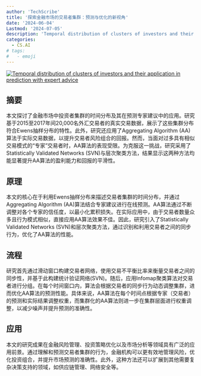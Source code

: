 ```yaml
---
author: 'TechScribe'
title: '探索金融市场的交易者集群：预测与优化的新视角'
date: '2024-06-04'
Lastmod: '2024-07-05'
description: 'Temporal distribution of clusters of investors and their application in prediction with expert advice'
categories:
  - CS.AI
# tags:
#   - emoji
---
```


[![Temporal distribution of clusters of investors and their application in prediction with expert advice](https://arxiv-research-1301205113.cos.ap-guangzhou.myqcloud.com/images/2406.19403v1.pdf_0.jpg)](https://arxiv.org/abs/2406.19403v1)

## 摘要

本文探讨了金融市场中投资者集群的时间分布及其在预测专家建议中的应用。研究基于2015至2017年间20,000名外汇交易者的真实交易数据，展示了这些集群分布符合Ewens抽样分布的特性。此外，研究还应用了Aggregating Algorithm (AA)算法于实际交易数据，以提升交易者风险组合的回报。然而，当面对过多具有相似交易模式的“专家”交易者时，AA算法的表现受限。为克服这一挑战，研究采用了Statistically Validated Networks (SVN)与层次聚类方法，结果显示这两种方法均能显著提升AA算法的盈利能力和回报的平滑性。<!--more-->

## 原理

本文的核心在于利用Ewens抽样分布来描述交易者集群的时间分布，并通过Aggregating Algorithm (AA)算法结合专家建议进行在线预测。AA算法通过不断调整对各个专家的信任度，以最小化累积损失。在实际应用中，由于交易者数量众多且行为模式相似，直接应用AA算法效果不佳。因此，研究引入了Statistically Validated Networks (SVN)和层次聚类方法，通过识别和利用交易者之间的同步行为，优化了AA算法的性能。

## 流程

研究首先通过滑动窗口构建交易者网络，使用交易不平衡比率来衡量交易者之间的同步性，并基于此构建统计验证网络(SVN)。随后，应用Infomap聚类算法对交易者进行分组。在每个时间窗口内，算法会根据交易者的同步行为动态调整集群，进而优化AA算法的预测性能。具体来说，AA算法在每个时间点根据专家（交易者）的预测和实际结果调整权重，而集群化的AA算法则进一步在集群层面进行权重调整，以减少噪声并提升预测的准确性。

## 应用

本文的研究成果在金融风险管理、投资策略优化以及市场分析等领域具有广泛的应用前景。通过理解和预测交易者集群的行为，金融机构可以更有效地管理风险，优化投资组合，并提升市场预测的准确性。此外，这种方法还可以扩展到其他需要复杂决策支持的领域，如供应链管理、网络安全等。